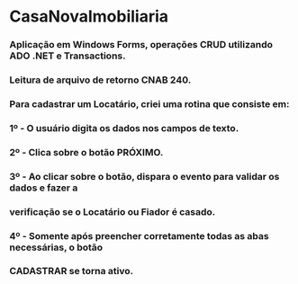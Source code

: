 # CasaNovaImobiliaria

### Aplicação em Windows Forms, operações CRUD utilizando ADO .NET e Transactions.
### Leitura de arquivo de retorno CNAB 240.

### Para cadastrar um Locatário, criei uma rotina que consiste em:
### 1º - O usuário digita os dados nos campos de texto.
### 2º - Clica sobre o botão PRÓXIMO.
### 3º - Ao clicar sobre o botão, dispara o evento para validar os dados e fazer a
### verificação se o Locatário ou Fiador é casado.
### 4º - Somente após preencher corretamente todas as abas necessárias, o botão
### CADASTRAR se torna ativo.
